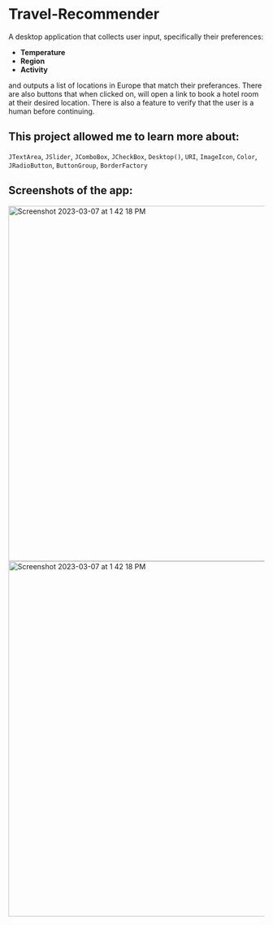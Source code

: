 # Travel-Recommender
A desktop application that collects user input, specifically their preferences:
<ul>
  <li><b>Temperature</li>
  <li>Region</li>
  <li>Activity</b></li>
  </ul>
 
and outputs a list of locations in Europe that match their preferances. There are also buttons that when clicked on, will open a link to book a hotel room at their desired location. There is also a feature to verify that the user is a human before continuing. 

## This project allowed me to learn more about:
`JTextArea`, `JSlider`, `JComboBox`, `JCheckBox`, `Desktop()`, `URI`, `ImageIcon`, `Color`, `JRadioButton`, `ButtonGroup`, `BorderFactory`

## Screenshots of the app:
<img width="700" alt="Screenshot 2023-03-07 at 1 42 18 PM" src="https://user-images.githubusercontent.com/108318635/223531992-03dcbb23-4cc5-4954-b97f-e5c690d71400.png">

<img width="700" alt="Screenshot 2023-03-07 at 1 42 18 PM" src="https://user-images.githubusercontent.com/108318635/223531263-a29cc25d-be31-4e84-b75e-a80397d6c628.png">


   
